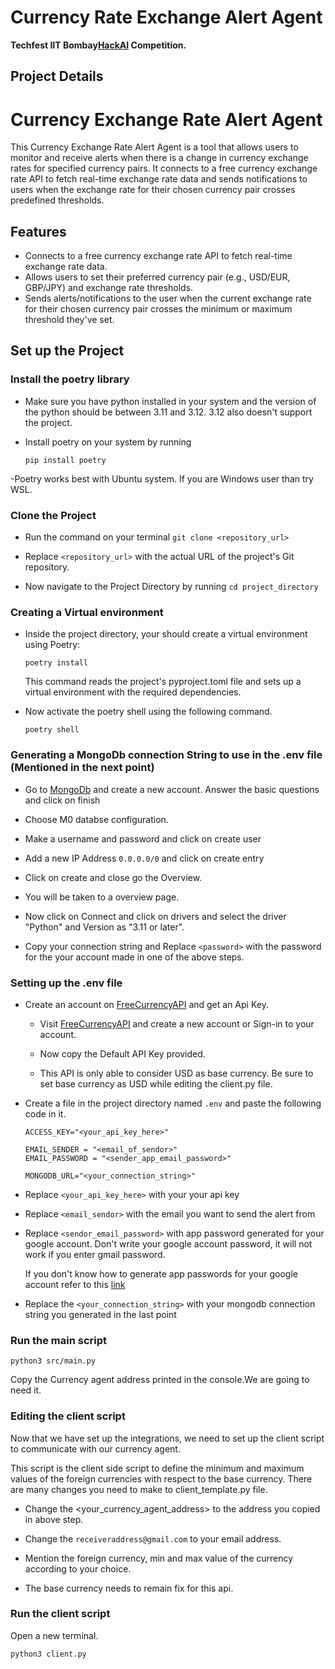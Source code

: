 # Currency Rate Exchange Alert Agent

**Techfest IIT Bombay[HackAI](https://techfest.org/competitions/hack-aI) Competition.**

## Project Details

# Currency Exchange Rate Alert Agent

This Currency Exchange Rate Alert Agent is a tool that allows users to monitor and receive alerts when there is a change in currency exchange rates for specified currency pairs. It connects to a free currency exchange rate API to fetch real-time exchange rate data and sends notifications to users when the exchange rate for their chosen currency pair crosses predefined thresholds.

## Features

- Connects to a free currency exchange rate API to fetch real-time exchange rate data.
- Allows users to set their preferred currency pair (e.g., USD/EUR, GBP/JPY) and exchange rate thresholds.
- Sends alerts/notifications to the user when the current exchange rate for their chosen currency pair crosses the minimum or maximum threshold they've set.

## Set up the Project

### Install the poetry library

- Make sure you have python installed in your system and the version of the python should be between 3.11 and 3.12. 3.12 also doesn't support the project.

- Install poetry on your system by running
  ```
  pip install poetry
  ```
-Poetry works best with Ubuntu system. If you are Windows user than try WSL.

### Clone the Project

- Run the command on your terminal `git clone <repository_url>`

- Replace `<repository_url>` with the actual URL of the project's Git repository.

- Now navigate to the Project Directory by running `cd project_directory`

### Creating a Virtual environment

- Inside the project directory, your should create a virtual environment using Poetry:

  ```
  poetry install
  ```

  This command reads the project's pyproject.toml file and sets up a virtual environment with the required dependencies.

- Now activate the poetry shell using the following command.

  ```
  poetry shell
  ```

### Generating a MongoDb connection String to use in the .env file (Mentioned in the next point)

- Go to [MongoDb](https://www.mongodb.com/) and create a new account. Answer the basic questions and click on finish

- Choose M0 databse configuration.

- Make a username and password and click on create user

- Add a new IP Address `0.0.0.0/0` and click on create entry

- Click on create and close go the Overview.

- You will be taken to a overview page.

- Now click on Connect and click on drivers and select the driver "Python" and Version as "3.11 or later".

- Copy your connection string and Replace `<password>` with the password for the your account made in one of the above steps.

### Setting up the .env file

- Create an account on [FreeCurrencyAPI](https://app.freecurrencyapi.com/) and get an Api Key.

  - Visit [FreeCurrencyAPI](https://app.freecurrencyapi.com/) and create a new account or Sign-in to your account.

  - Now copy the Default API Key provided.
  
  - This API is only able to consider USD as base currency. Be sure to set base currency as USD while editing the client.py file.

- Create a file in the project directory named `.env` and paste the following code in it.

  ```
  ACCESS_KEY="<your_api_key_here>"

  EMAIL_SENDER = "<email_of_sendor>"
  EMAIL_PASSWORD = "<sender_app_email_password>"

  MONGODB_URL="<your_connection_string>"
  ```

- Replace `<your_api_key_here>` with your your api key

- Replace `<email_sendor>` with the email you want to send the alert from

- Replace `<sendor_email_password>` with app password generated for your google account. Don't write your google account password, it will not work if you enter gmail password.

  If you don't know how to generate app passwords for your google account refer to this [link](https://support.google.com/accounts/answer/185833?hl=en#zippy=)

- Replace the `<your_connection_string>` with your mongodb connection string you generated in the last point

### Run the main script

```
python3 src/main.py
```

Copy the Currency agent address printed in the console.We are going to need it.

### Editing the client script

Now that we have set up the integrations, we need to set up the client script to communicate with our currency agent. 

This script is the client side script to define the minimum and maximum values of the foreign currencies with respect to the base currency. There are many changes you need to make to client_template.py file.

- Change the <your_currency_agent_address> to the address you copied in above step.

- Change the `receiveraddress@gmail.com` to your email address.

- Mention the foreign currency, min and max value of the currency according to your choice.

- The base currency needs to remain fix for this api.

### Run the client script

Open a new terminal.

```sh
python3 client.py
```
